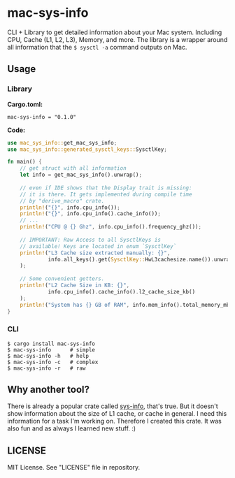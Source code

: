 # mac-sys-info
CLI + Library to get detailed information about your Mac system. Including CPU, Cache (L1, L2, L3), Memory, and more.
The library is a wrapper around all information that the `$ sysctl -a` command outputs
on Mac.

## Usage
### Library
**Cargo.toml:**
```
mac-sys-info = "0.1.0"
```
**Code:**
```rust
use mac_sys_info::get_mac_sys_info;
use mac_sys_info::generated_sysctl_keys::SysctlKey;

fn main() {
    // get struct with all information
    let info = get_mac_sys_info().unwrap();
    
    // even if IDE shows that the Display trait is missing:
    // it is there. It gets implemented during compile time
    // by "derive_macro" crate.
    println!("{}", info.cpu_info());
    println!("{}", info.cpu_info().cache_info());
    // ...
    println!("CPU @ {} Ghz", info.cpu_info().frequency_ghz());
    
    // IMPORTANT: Raw Access to all SysctlKeys is
    // available! Keys are located in enum `SysctlKey`
    println!("L3 Cache size extracted manually: {}",
             info.all_keys().get(SysctlKey::HwL3cachesize.name()).unwrap()
    );
    
    // Some convenient getters.
    println!("L2 Cache Size in KB: {}",
             info.cpu_info().cache_info().l2_cache_size_kb()
    );
    println!("System has {} GB of RAM", info.mem_info().total_memory_mb())
}
```
### CLI
```
$ cargo install mac-sys-info
$ mac-sys-info      # simple
$ mac-sys-info -h   # help
$ mac-sys-info -c   # complex
$ mac-sys-info -r   # raw
```

## Why another tool?
There is already a popular crate called [sys-info](https://crates.io/crates/sys-info), that's true.
But it doesn't show information about the size of L1 cache, or cache in general.
I need this information for a task I'm working on. Therefore I created this crate.
It was also fun and as always I learned new stuff. :)

## LICENSE
MIT License. See "LICENSE" file in repository.
